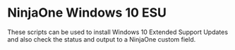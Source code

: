 # NinjaOne Windows 10 ESU
These scripts can be used to install Windows 10 Extended Support Updates and also check the status and output to a NinjaOne custom field.

